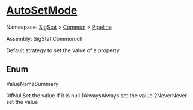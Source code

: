 # [AutoSetMode](./AutoSetMode.md)
Namespace: [SigStat]() > [Common](./../README.md) > [Pipeline](./README.md)

Assembly: SigStat.Common.dll


Default strategy to set the value of a property

##	Enum

ValueNameSummary

0IfNullSet the value if it is null
1AlwaysAlways set the value
2NeverNever set the value


